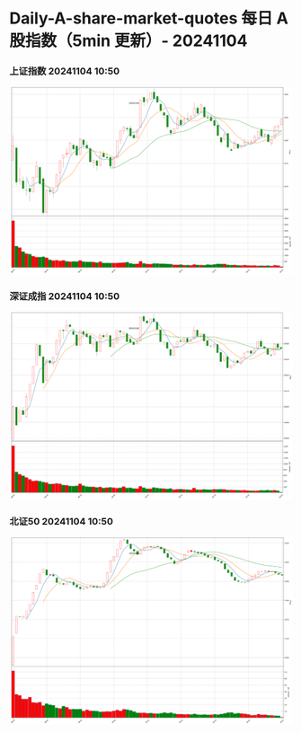 
# Daily-A-share-market-quotes 每日 A 股指数（5min 更新）- 20241104

### 上证指数 20241104 10:50
![](./fig/2024/11/20241104-sh000001.png)

### 深证成指 20241104 10:50
![](./fig/2024/11/20241104-sz399001.png)

### 北证50 20241104 10:50
![](./fig/2024/11/20241104-bj899050.png)
